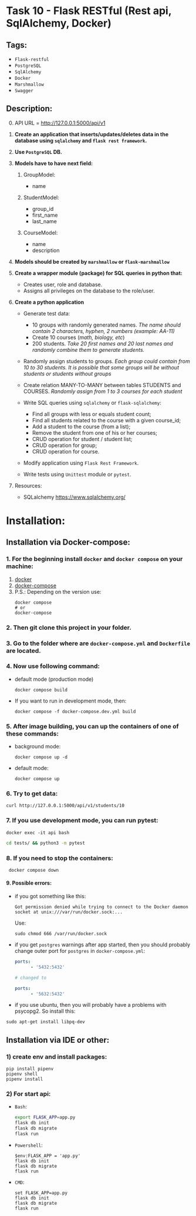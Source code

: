 # Task 10 - Flask RESTful (Rest api, SqlAlchemy, Docker) 
## Tags:

- `Flask-restful`
- `PostgreSQL`
- `SqlAlchemy`
- `Docker`
- `Marshmallow`
- `Swagger`

## Description:
0) API URL = http://127.0.0.1:5000/api/v1
1) **Create an application that inserts/updates/deletes data in the database using `sqlalchemy` and `flask rest framework`.**

2) **Use `PostgreSQL` DB.**

3) **Models have to have next field:**

   1) GroupModel:
      - name

   2) StudentModel:
      - group_id
      - first_name
      - last_name

   3) CourseModel:
      - name
      - description
4) **Models should be created by `marshmallow` or `flask-marshmallow`**
5) **Create a wrapper module (package) for SQL queries in python that:**
   - Creates user, role and database.
   - Assigns all privileges on the database to the role/user.

6) **Create a python application**
   - Generate test data:
     + 10 groups with randomly generated names. *The name should contain 2 characters, hyphen, 2 numbers (example: AA-11)*
     + Create 10 courses (*math, biology, etc*)
     + 200 students. *Take 20 first names and 20 last names and randomly combine them to generate students.*

   - Randomly assign students to groups. *Each group could contain from 10 to 30 students. It is possible that some groups will be without students or students without groups*
   - Create relation MANY-TO-MANY between tables STUDENTS and COURSES. *Randomly assign from 1 to 3 courses for each student*
   
   - Write SQL queries using `sqlalchemy` or `flask-sqlalchemy`:
     + Find all groups with less or equals student count;
     + Find all students related to the course with a given course_id;
     + Add a student to the course (from a list);
     + Remove the student from one of his or her courses;
     + CRUD operation for student / student list;
     + CRUD operation for group;
     + CRUD operation for course.

   - Modify application using `Flask Rest Framework`.
   - Write tests using `Unittest` module or `pytest`.

7) Resources:
   - SQLalchemy https://www.sqlalchemy.org/
# Installation:
## Installation via Docker-compose:
### 1. For the beginning install `docker` and `docker compose` on your machine:
1) [docker](https://docs.docker.com/engine/install/ubuntu/)
2) [docker-compose](https://docs.docker.com/compose/install/)
3) P.S.: Depending on the version use:
    ```commandline
    docker compose
    # or
    docker-compose
    ```

### 2. Then git clone this project in your folder.
### 3. Go to the folder where are `docker-compose.yml` and `Dockerfile` are located.
### 4. Now use following command:
- default mode (production mode)
   ```commandline
   docker compose build
   ```
- If you want to run in development mode, then:
   ```commandline
   docker compose -f docker-compose.dev.yml build
   ```
### 5. After image building, you can up the containers of one of these commands:
- background mode:
   ```commandline
   docker compose up -d
   ```
- default mode:
   ```commandline
   docker compose up
   ```
### 6. Try to get data:
```commandline
curl http://127.0.0.1:5000/api/v1/students/10
```
### 7. If you use development mode, you can run pytest:
```commandline
docker exec -it api bash
```
```bash
cd tests/ && python3 -m pytest
```
### 8. If you need to stop the containers:
   ```commandline
    docker compose down
   ```

#### 9. Possible errors:
- if you got something like this:
   ```commandline
   Got permission denied while trying to connect to the Docker daemon socket at unix:///var/run/docker.sock:...
   ```

   Use:
   ```commandline
   sudo chmod 666 /var/run/docker.sock
   ```
- if you get `postgres` warnings after app started,
then you should probably change outer port for `postgres` in `docker-compose.yml`:
   ```yaml
   ports:
         - '5432:5432'
  
   # changed to
  
   ports:
         - '5632:5432'
   ```
- if you use ubuntu, then you will probably have a problems with psycopg2.
So install this:
```commandline
sudo apt-get install libpq-dev
```
## Installation via IDE or other:
### 1) create env and install packages:
```commandline
pip install pipenv
pipenv shell
pipenv install
```

### 2) For start api:
- `Bash`:
   ```bash
   export FLASK_APP=app.py
   flask db init
   flask db migrate
   flask run
   ```
- `Powershell`:
   ```commandline
   $env:FLASK_APP = 'app.py'
   flask db init
   flask db migrate
   flask run
   ```
- `CMD`:
   ```commandline
   set FLASK_APP=app.py
   flask db init
   flask db migrate
   flask run
   ```